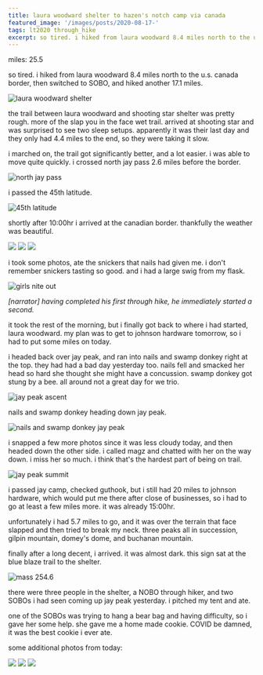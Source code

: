 ```yaml
---
title: laura woodward shelter to hazen's notch camp via canada
featured_image: '/images/posts/2020-08-17-'
tags: lt2020 through_hike
excerpt: so tired. i hiked from laura woodward 8.4 miles north to the u.s. canada border, then switched to SOBO, and hiked another 17.1 miles.
---
```


miles: 25.5

so tired. i hiked from laura woodward 8.4 miles north to the u.s. canada border, then switched to SOBO, and hiked another 17.1 miles.

![laura woodward shelter](/images/posts/2020-08-18-laura-woodward-shelter.jpeg)

the trail between laura woodward and shooting star shelter was pretty rough. more of the slap you in the face wet trail. arrived at shooting star and was surprised to see two sleep setups. apparently it was their last day and they only had 4.4 miles to the end, so they were taking it slow.

i marched on, the trail got significantly better, and a lot easier. i was able to move quite quickly. i crossed north jay pass 2.6 miles before the border.

![north jay pass](/images/posts/2020-08-18-north-jay-pass.jpeg)

i passed the 45th latitude.

![45th latitude](/images/posts/2020-08-18-45th-latitude.jpeg)

shortly after 10:00hr i arrived at the canadian border. thankfully the weather was beautiful.

<div class="gallery" data-columns="3">
	<img src="/images/posts/2020-08-18-lt-northern-terminus.jpeg">
	<img src="/images/posts/2020-08-18-canadian-border-1.jpeg">
	<img src="/images/posts/2020-08-18-canadian-border-2.jpeg">
</div>

i took some photos, ate the snickers that nails had given me. i don't remember snickers tasting so good. and i had a large swig from my flask.

![girls nite out](/images/posts/2020-08-18-girls-nite-out.jpeg)

*[narrator] having completed his first through hike, he immediately started a second.*

it took the rest of the morning, but i finally got back to where i had started, laura woodward. my plan was to get to johnson hardware tomorrow, so i had to put some miles on today.

i headed back over jay peak, and ran into nails and swamp donkey right at the top. they had had a bad day yesterday too. nails fell and smacked her head so hard she thought she might have a concussion. swamp donkey got stung by a bee. all around not a great day for we trio.

![jay peak ascent](/images/posts/2020-08-18-jay-peak-ascent.jpeg)

nails and swamp donkey heading down jay peak.

![nails and swamp donkey jay peak](/images/posts/2020-08-18-nails-and-swamp-donkey-jay-peak.jpeg)

i snapped a few more photos since it was less cloudy today, and then headed down the other side. i called magz and chatted with her on the way down. i miss her so much. i think that's the hardest part of being on trail.

![jay peak summit](/images/posts/2020-08-18-jay-peak-summit.jpeg)

i passed jay camp, checked guthook, but i still had 20 miles to johnson hardware, which would put me there after close of businesses, so i had to go at least a few miles more. it was already 15:00hr.

unfortunately i had 5.7 miles to go, and it was over the terrain that face slapped and then tried to break my neck. three peaks all in succession, gilpin mountain, domey's dome, and buchanan mountain.

finally after a long decent, i arrived. it was almost dark. this sign sat at the blue blaze trail to the shelter.

![mass 254.6](/images/posts/2020-08-18-mass-254.6.jpeg)

there were three people in the shelter, a NOBO through hiker, and two SOBOs i had seen coming up jay peak yesterday. i pitched my tent and ate.

one of the SOBOs was trying to hang a bear bag and having difficulty, so i gave her some help. she gave me a home made cookie. COVID be damned, it was the best cookie i ever ate.

some additional photos from today:

<div class="gallery" data-columns="3">
	<img src="/images/posts/2020-08-18-trail.jpeg">
	<img src="/images/posts/2020-08-18-tree.jpeg">
	<img src="/images/posts/2020-08-18-view.jpeg">
</div>
